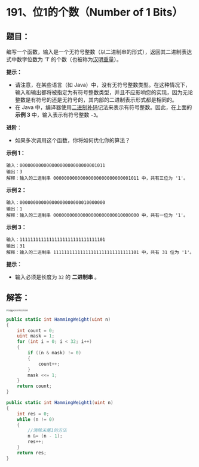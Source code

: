 # 191、位1的个数（Number of 1 Bits）

## 题目：

编写一个函数，输入是一个无符号整数（以二进制串的形式），返回其二进制表达式中数字位数为 '1' 的个数（也被称为[汉明重量](https://baike.baidu.com/item/汉明重量)）。

**提示：**

- 请注意，在某些语言（如 Java）中，没有无符号整数类型。在这种情况下，输入和输出都将被指定为有符号整数类型，并且不应影响您的实现，因为无论整数是有符号的还是无符号的，其内部的二进制表示形式都是相同的。
- 在 Java 中，编译器使用[二进制补码](https://baike.baidu.com/item/二进制补码/5295284)记法来表示有符号整数。因此，在上面的 **示例 3** 中，输入表示有符号整数 `-3`。

**进阶**：

- 如果多次调用这个函数，你将如何优化你的算法？

**示例 1：**

```
输入：00000000000000000000000000001011
输出：3
解释：输入的二进制串 00000000000000000000000000001011 中，共有三位为 '1'。
```

**示例 2：**

```
输入：00000000000000000000000010000000
输出：1
解释：输入的二进制串 00000000000000000000000010000000 中，共有一位为 '1'。
```

**示例 3：**

```
输入：11111111111111111111111111111101
输出：31
解释：输入的二进制串 11111111111111111111111111111101 中，共有 31 位为 '1'。
```

**提示：**

- 输入必须是长度为 `32` 的 **二进制串** 。

## 解答：

<img src="D:\PC\LeetCode\191、位1的个数（Number of 1 Bits）.assets\QQ图片20201122215250.jpg" alt="QQ图片20201122215250" style="zoom:33%;" />

```csharp
public static int HammingWeight(uint n)
{
    int count = 0;
    uint mask = 1;
    for (int i = 0; i < 32; i++)
    {
        if ((n & mask) != 0)
        {
            count++;                   
        }
        mask <<= 1;
    }
    return count;
}
```

```csharp
public static int HammingWeight1(uint n)
{
    int res = 0;
    while (n != 0) 
    {
        //消除末尾1的方法
        n &= (n - 1);
        res++;
    }
    return res;
}
```

